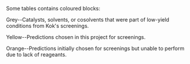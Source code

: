 Some tables contains coloured blocks:

Grey--Catalysts, solvents, or cosolvents that were part of low-yield conditions from Kok's screenings.

Yellow--Predictions chosen in this project for screenings.

Orange--Predictions initially chosen for screenings but unable to perform due to lack of reageants.

